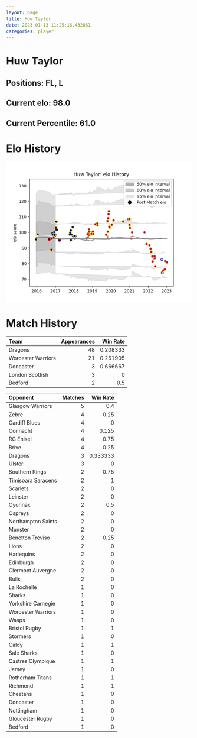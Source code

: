```yaml
---  
layout: page  
title: Huw Taylor  
date: 2023-01-13 11:25:16.432861  
categories: player  
---
```

# Huw Taylor

## Positions: FL, L

## Current elo: 98.0

## Current Percentile: 61.0

# Elo History


![elo history](history_HuwTaylor.png)
# Match History


| Team               |   Appearances |   Win Rate |
|:-------------------|--------------:|-----------:|
| Dragons            |            48 |   0.208333 |
| Worcester Warriors |            21 |   0.261905 |
| Doncaster          |             3 |   0.666667 |
| London Scottish    |             3 |   0        |
| Bedford            |             2 |   0.5      |

| Opponent           |   Matches |   Win Rate |
|:-------------------|----------:|-----------:|
| Glasgow Warriors   |         5 |   0.4      |
| Zebre              |         4 |   0.25     |
| Cardiff Blues      |         4 |   0        |
| Connacht           |         4 |   0.125    |
| RC Enisei          |         4 |   0.75     |
| Brive              |         4 |   0.25     |
| Dragons            |         3 |   0.333333 |
| Ulster             |         3 |   0        |
| Southern Kings     |         2 |   0.75     |
| Timisoara Saracens |         2 |   1        |
| Scarlets           |         2 |   0        |
| Leinster           |         2 |   0        |
| Oyonnax            |         2 |   0.5      |
| Ospreys            |         2 |   0        |
| Northampton Saints |         2 |   0        |
| Munster            |         2 |   0        |
| Benetton Treviso   |         2 |   0.25     |
| Lions              |         2 |   0        |
| Harlequins         |         2 |   0        |
| Edinburgh          |         2 |   0        |
| Clermont Auvergne  |         2 |   0        |
| Bulls              |         2 |   0        |
| La Rochelle        |         1 |   0        |
| Sharks             |         1 |   0        |
| Yorkshire Carnegie |         1 |   0        |
| Worcester Warriors |         1 |   0        |
| Wasps              |         1 |   0        |
| Bristol Rugby      |         1 |   1        |
| Stormers           |         1 |   0        |
| Caldy              |         1 |   1        |
| Sale Sharks        |         1 |   0        |
| Castres Olympique  |         1 |   1        |
| Jersey             |         1 |   0        |
| Rotherham Titans   |         1 |   1        |
| Richmond           |         1 |   1        |
| Cheetahs           |         1 |   0        |
| Doncaster          |         1 |   0        |
| Nottingham         |         1 |   0        |
| Gloucester Rugby   |         1 |   0        |
| Bedford            |         1 |   0        |